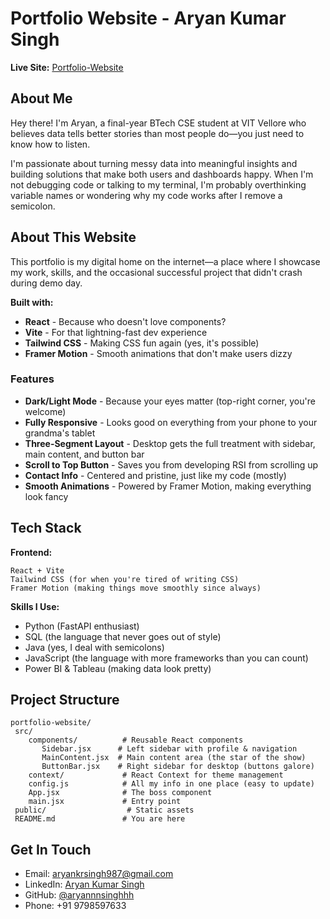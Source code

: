 # Portfolio Website - Aryan Kumar Singh

**Live Site:** [Portfolio-Website](https://aryannnsinghhh.vercel.app/)

## About Me

Hey there! I'm Aryan, a final-year BTech CSE student at VIT Vellore who believes data tells better stories than most people do—you just need to know how to listen. 

I'm passionate about turning messy data into meaningful insights and building solutions that make both users and dashboards happy. When I'm not debugging code or talking to my terminal, I'm probably overthinking variable names or wondering why my code works after I remove a semicolon.

## About This Website

This portfolio is my digital home on the internet—a place where I showcase my work, skills, and the occasional successful project that didn't crash during demo day.

**Built with:**
- **React** - Because who doesn't love components?
- **Vite** - For that lightning-fast dev experience
- **Tailwind CSS** - Making CSS fun again (yes, it's possible)
- **Framer Motion** - Smooth animations that don't make users dizzy

### Features

- **Dark/Light Mode** - Because your eyes matter (top-right corner, you're welcome)
- **Fully Responsive** - Looks good on everything from your phone to your grandma's tablet
- **Three-Segment Layout** - Desktop gets the full treatment with sidebar, main content, and button bar
- **Scroll to Top Button** - Saves you from developing RSI from scrolling up
- **Contact Info** - Centered and pristine, just like my code (mostly)
- **Smooth Animations** - Powered by Framer Motion, making everything look fancy

## Tech Stack

**Frontend:**
```
React + Vite
Tailwind CSS (for when you're tired of writing CSS)
Framer Motion (making things move smoothly since always)
```

**Skills I Use:**
- Python (FastAPI enthusiast)
- SQL (the language that never goes out of style)
- Java (yes, I deal with semicolons)
- JavaScript (the language with more frameworks than you can count)
- Power BI & Tableau (making data look pretty)

## Project Structure

```
portfolio-website/
 src/
    components/          # Reusable React components
       Sidebar.jsx      # Left sidebar with profile & navigation
       MainContent.jsx  # Main content area (the star of the show)
       ButtonBar.jsx    # Right sidebar for desktop (buttons galore)
    context/             # React Context for theme management
    config.js            # All my info in one place (easy to update)
    App.jsx              # The boss component
    main.jsx             # Entry point
 public/                  # Static assets
 README.md               # You are here 
```

## Get In Touch

- Email: [aryankrsingh987@gmail.com](mailto:aryankrsingh987@gmail.com)
- LinkedIn: [Aryan Kumar Singh](https://www.linkedin.com/in/aryan-singh-11x11y2515/)
- GitHub: [@aryannnsinghhh](https://github.com/aryannnsinghhh)
- Phone: +91 9798597633